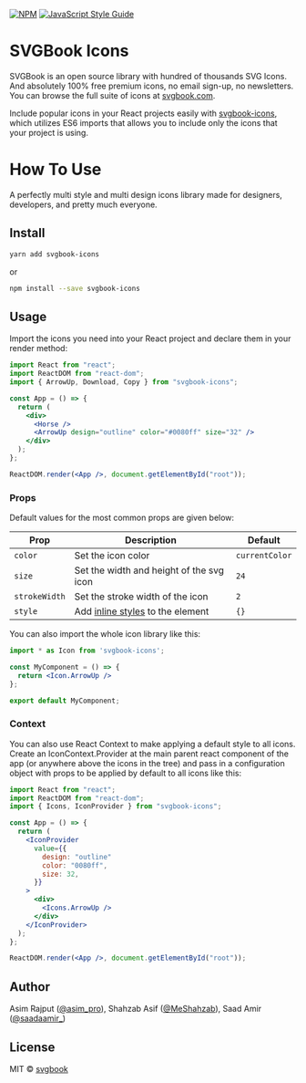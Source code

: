 [![NPM](https://img.shields.io/npm/v/svgbook-icons.svg)](https://www.npmjs.com/package/svgbook-icons) [![JavaScript Style Guide](https://img.shields.io/badge/code_style-standard-brightgreen.svg)](https://standardjs.com)

# SVGBook Icons

SVGBook is an open source library with hundred of thousands SVG Icons. And absolutely 100% free premium icons, no email sign-up, no newsletters. You can browse the full suite of icons at [svgbook.com](https://cvpaper.com).

Include popular icons in your React projects easily with [svgbook-icons](https://www.npmjs.com/package/svgbook-icons), which utilizes ES6 imports that allows you to include only the icons that your project is using.

# How To Use
A perfectly multi style and multi design icons library made for designers, developers, and pretty much everyone.

## Install

```bash
yarn add svgbook-icons
```

or

```bash
npm install --save svgbook-icons
```

## Usage
Import the icons you need into your React project and declare them in your render method:

```jsx
import React from "react";
import ReactDOM from "react-dom";
import { ArrowUp, Download, Copy } from "svgbook-icons";

const App = () => {
  return (
    <div>
      <Horse />
      <ArrowUp design="outline" color="#0080ff" size="32" />
    </div>
  );
};

ReactDOM.render(<App />, document.getElementById("root"));

```
### Props
Default values for the most common props are given below:

Prop | Description | Default
---- | ----------- | -------
`color` | Set the icon color | `currentColor`
`size` | Set the width and height of the svg icon | `24`
`strokeWidth` | Set the stroke width of the icon | `2`
`style` | Add [inline styles](https://facebook.github.io/react/tips/inline-styles.html) to the element | `{}`

You can also import the whole icon library like this:

```jsx
import * as Icon from 'svgbook-icons';

const MyComponent = () => {
  return <Icon.ArrowUp />
};

export default MyComponent;
```
### Context
You can also use React Context to make applying a default style to all icons. Create an IconContext.Provider at the main parent react component of the app (or anywhere above the icons in the tree) and pass in a configuration object with props to be applied by default to all icons like this:

```jsx
import React from "react";
import ReactDOM from "react-dom";
import { Icons, IconProvider } from "svgbook-icons";

const App = () => {
  return (
    <IconProvider
      value={{
        design: "outline"
        color: "0080ff",
        size: 32,
      }}
    >
      <div>
        <Icons.ArrowUp />
      </div>
    </IconProvider>
  );
};

ReactDOM.render(<App />, document.getElementById("root"));

```

## Author 
Asim Rajput ([@asim_pro](https://twitter.com/asim_pro)), Shahzab Asif ([@MeShahzab](https://twitter.com/MeShahzab)), Saad Amir ([@saadaamir_](https://twitter.com/saadaamir_))
## License

MIT © [svgbook](https://github.com/svgbook)
